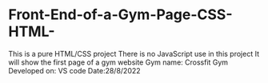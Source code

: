 # Front-End-of-a-Gym-Page-CSS-HTML-
This is a pure HTML/CSS project
There is no JavaScript use in this project
It will show the first page of a gym website
Gym name: Crossfit Gym
Developed on: VS code
Date:28/8/2022
